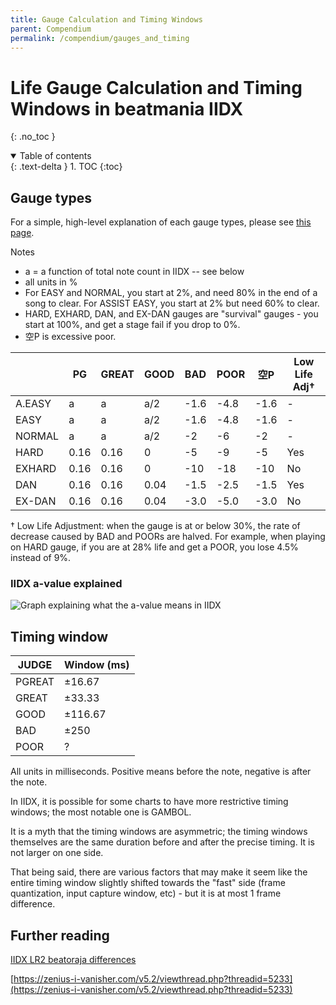 ```yaml
---
title: Gauge Calculation and Timing Windows
parent: Compendium
permalink: /compendium/gauges_and_timing
---
```


# Life Gauge Calculation and Timing Windows in beatmania IIDX
{: .no_toc }

<details open markdown="block">
  <summary>
    Table of contents
  </summary>
  {: .text-delta }
1. TOC
{:toc}
</details>

## Gauge types

For a simple, high-level explanation of each gauge types, please see [this page](/compendium/gauge).

Notes

* a = a function of total note count in IIDX -- see below
* all units in %
* For EASY and NORMAL, you start at 2%, and need 80% in the end of a song to clear. For ASSIST EASY, you start at 2% but need 60% to clear.
* HARD, EXHARD, DAN, and EX-DAN gauges are "survival" gauges - you start at 100%, and get a stage fail if you drop to 0%.
* 空P is excessive poor.

|         | PG     | GREAT | GOOD  | BAD   | POOR   | 空P   | Low Life Adj† |
|---------|--------|-------|-------|-------|--------|-------|---------------|
| A.EASY  | a      | a     | a/2   | -1.6  | -4.8   | -1.6  | -             |
| EASY    | a      | a     | a/2   | -1.6  | -4.8   | -1.6  | -             |
| NORMAL  | a      | a     | a/2   | -2    | -6     | -2    | -             |
| HARD    | 0.16   | 0.16  | 0     | -5    | -9     | -5    | Yes           |
| EXHARD  | 0.16   | 0.16  | 0     | -10   | -18    | -10   | No            |
| DAN     | 0.16   | 0.16  | 0.04  | -1.5  | -2.5   | -1.5  | Yes           |
| EX-DAN  | 0.16   | 0.16  | 0.04  | -3.0  | -5.0   | -3.0  | No            |

† Low Life Adjustment: when the gauge is at or below 30%, the rate of decrease caused by BAD and POORs are halved. For example, when playing on HARD gauge, if you are at 28% life and get a POOR, you lose 4.5% instead of 9%.

### IIDX a-value explained

![Graph explaining what the a-value means in IIDX](/assets/img/gauge/iidx_a_value.png)

## Timing window

| JUDGE  | Window (ms) |
|--------|-------------|
| PGREAT | ±16.67      |
| GREAT  | ±33.33      |
| GOOD   | ±116.67     |
| BAD    | ±250        |
| POOR   | ?           |

All units in milliseconds. Positive means before the note, negative is after the note.

In IIDX, it is possible for some charts to have more restrictive timing windows; the most notable one is GAMBOL.

It is a myth that the timing windows are asymmetric; the timing windows themselves are the same duration before and after the precise timing. It is not larger on one side.

That being said, there are various factors that may make it seem like the entire timing window slightly shifted towards the "fast" side (frame quantization, input capture window, etc) - but it is at most 1 frame difference.

## Further reading

[IIDX LR2 beatoraja differences](/misc/iidx_lr2_beatoraja_diff)

[https://zenius-i-vanisher.com/v5.2/viewthread.php?threadid=5233](https://zenius-i-vanisher.com/v5.2/viewthread.php?threadid=5233)